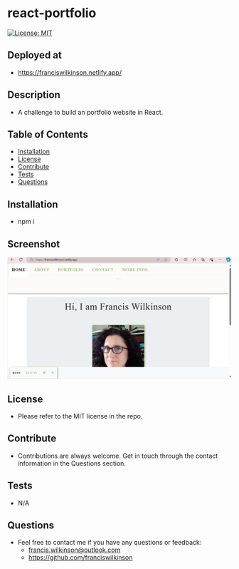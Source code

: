 # react-portfolio

 [![License: MIT](https://img.shields.io/badge/License-MIT-yellow.svg)](https://opensource.org/licenses/MIT)

## Deployed at 
- https://franciswilkinson.netlify.app/

 ## Description
  - A challenge to build an portfolio website in React.

  ## Table of Contents
  - [Installation](#installation)
  - [License](#license)
  - [Contribute](#contribute)
  - [Tests](#tests)
  - [Questions](#questions)

  ## Installation
  - npm i

  ## Screenshot

  ![js-pwd](./src/images/Screenshot.png "js-pwd")



  ## License
  - Please refer to the MIT license in the repo.

  ## Contribute
  - Contributions are always welcome. Get in touch through the contact information in the Questions section.

  ## Tests
  - N/A

  ## Questions
  - Feel free to contact me if you have any questions or feedback: 
    - francis.wilkinson@outlook.com
    - https://github.com/franciswilkinson
